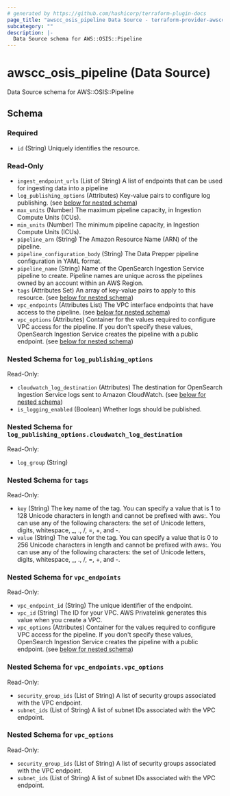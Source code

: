 ```yaml
---
# generated by https://github.com/hashicorp/terraform-plugin-docs
page_title: "awscc_osis_pipeline Data Source - terraform-provider-awscc"
subcategory: ""
description: |-
  Data Source schema for AWS::OSIS::Pipeline
---
```


# awscc_osis_pipeline (Data Source)

Data Source schema for AWS::OSIS::Pipeline



<!-- schema generated by tfplugindocs -->
## Schema

### Required

- `id` (String) Uniquely identifies the resource.

### Read-Only

- `ingest_endpoint_urls` (List of String) A list of endpoints that can be used for ingesting data into a pipeline
- `log_publishing_options` (Attributes) Key-value pairs to configure log publishing. (see [below for nested schema](#nestedatt--log_publishing_options))
- `max_units` (Number) The maximum pipeline capacity, in Ingestion Compute Units (ICUs).
- `min_units` (Number) The minimum pipeline capacity, in Ingestion Compute Units (ICUs).
- `pipeline_arn` (String) The Amazon Resource Name (ARN) of the pipeline.
- `pipeline_configuration_body` (String) The Data Prepper pipeline configuration in YAML format.
- `pipeline_name` (String) Name of the OpenSearch Ingestion Service pipeline to create. Pipeline names are unique across the pipelines owned by an account within an AWS Region.
- `tags` (Attributes Set) An array of key-value pairs to apply to this resource. (see [below for nested schema](#nestedatt--tags))
- `vpc_endpoints` (Attributes List) The VPC interface endpoints that have access to the pipeline. (see [below for nested schema](#nestedatt--vpc_endpoints))
- `vpc_options` (Attributes) Container for the values required to configure VPC access for the pipeline. If you don't specify these values, OpenSearch Ingestion Service creates the pipeline with a public endpoint. (see [below for nested schema](#nestedatt--vpc_options))

<a id="nestedatt--log_publishing_options"></a>
### Nested Schema for `log_publishing_options`

Read-Only:

- `cloudwatch_log_destination` (Attributes) The destination for OpenSearch Ingestion Service logs sent to Amazon CloudWatch. (see [below for nested schema](#nestedatt--log_publishing_options--cloudwatch_log_destination))
- `is_logging_enabled` (Boolean) Whether logs should be published.

<a id="nestedatt--log_publishing_options--cloudwatch_log_destination"></a>
### Nested Schema for `log_publishing_options.cloudwatch_log_destination`

Read-Only:

- `log_group` (String)



<a id="nestedatt--tags"></a>
### Nested Schema for `tags`

Read-Only:

- `key` (String) The key name of the tag. You can specify a value that is 1 to 128 Unicode characters in length and cannot be prefixed with aws:. You can use any of the following characters: the set of Unicode letters, digits, whitespace, _, ., /, =, +, and -.
- `value` (String) The value for the tag. You can specify a value that is 0 to 256 Unicode characters in length and cannot be prefixed with aws:. You can use any of the following characters: the set of Unicode letters, digits, whitespace, _, ., /, =, +, and -.


<a id="nestedatt--vpc_endpoints"></a>
### Nested Schema for `vpc_endpoints`

Read-Only:

- `vpc_endpoint_id` (String) The unique identifier of the endpoint.
- `vpc_id` (String) The ID for your VPC. AWS Privatelink generates this value when you create a VPC.
- `vpc_options` (Attributes) Container for the values required to configure VPC access for the pipeline. If you don't specify these values, OpenSearch Ingestion Service creates the pipeline with a public endpoint. (see [below for nested schema](#nestedatt--vpc_endpoints--vpc_options))

<a id="nestedatt--vpc_endpoints--vpc_options"></a>
### Nested Schema for `vpc_endpoints.vpc_options`

Read-Only:

- `security_group_ids` (List of String) A list of security groups associated with the VPC endpoint.
- `subnet_ids` (List of String) A list of subnet IDs associated with the VPC endpoint.



<a id="nestedatt--vpc_options"></a>
### Nested Schema for `vpc_options`

Read-Only:

- `security_group_ids` (List of String) A list of security groups associated with the VPC endpoint.
- `subnet_ids` (List of String) A list of subnet IDs associated with the VPC endpoint.


